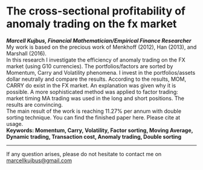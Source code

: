 # The cross-sectional profitability of anomaly trading on the fx market
*__Marcell Kujbus, Financial Mathematician/Empirical Finance Researcher__* <br>
My work is based on the precious work of Menkhoff (2012), Han (2013), and Marshall (2016). <br>
In this research I investigate the efficiency of anomaly trading on the FX market (using G10 currencies). The portfolios/factors are sorted by Momentum, 
Carry and Volatility phenomena. I invest in the portfolios/assets dollar neutrally and compare the results. 
According to the results, MOM, CARRY do exist in the FX market. An explanation was given why it is possible. 
A  more sophisticated method was applied to factor trading: market timing MA trading was used in the long and short positions. 
The results are convincing. <br>
The main result of the work is reaching 11.27% per annum with double sorting technique.
You can find the finished paper here. Please cite at usage.<br>
**Keywords: Momentum, Carry, Volatility, Factor sorting,  Moving Average, Dynamic trading, Transaction cost, Anomaly trading, Double sorting**
***
If any question arises, please do not hesitate to contact me on marcellkujbus@gmail.com


